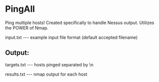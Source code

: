 # PingAll

Ping multiple hosts! Created specifically to handle Nessus output. Utilizes the POWER of Nmap.

input.txt --- example input file format (default accepted filename)

## Output:
  
  targets.txt --- hosts pinged separated by \n

  results.txt --- nmap output for each host

